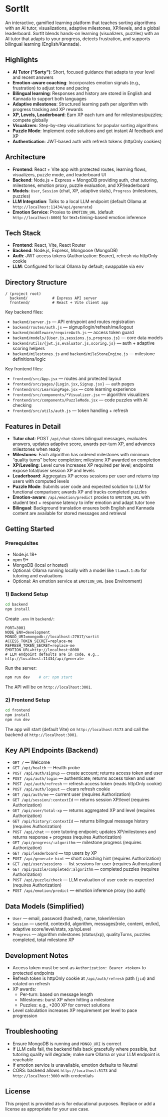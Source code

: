 # SortIt

An interactive, gamified learning platform that teaches sorting algorithms with an AI tutor, visualizations, adaptive milestones, XP/levels, and a global leaderboard. SortIt blends hands-on learning (visualizers, puzzles) with an AI tutor that adapts to your progress, detects frustration, and supports bilingual learning (English/Kannada).

## Highlights
- **AI Tutor ("Sorty")**: Short, focused guidance that adapts to your level and recent answers
- **Emotion-aware coaching**: Incorporates emotion signals (e.g., frustration) to adjust tone and pacing
- **Bilingual learning**: Responses and history are stored in English and Kannada to support both languages
- **Adaptive milestones**: Structured learning path per algorithm with progress tracking and XP rewards
- **XP, Levels, Leaderboard**: Earn XP each turn and for milestones/puzzles; compete globally
- **Visualizers**: Step-by-step visualizations for popular sorting algorithms
- **Puzzle Mode**: Implement code solutions and get instant AI feedback and XP
- **Authentication**: JWT-based auth with refresh tokens (httpOnly cookies)

## Architecture
- **Frontend**: React + Vite app with protected routes, learning flows, visualizers, puzzle mode, and leaderboard UI
- **Backend**: Node.js + Express + MongoDB providing auth, chat tutoring, milestones, emotion proxy, puzzle evaluation, and XP/leaderboard
- **Models**: `User`, `Session` (chat, XP, adaptive stats), `Progress` (milestones, puzzles)
- **LLM Integration**: Talks to a local LLM endpoint (default Ollama at `http://localhost:11434/api/generate`)
- **Emotion Service**: Proxies to `EMOTION_URL` (default `http://localhost:8000`) for text+timing-based emotion inference

## Tech Stack
- **Frontend**: React, Vite, React Router
- **Backend**: Node.js, Express, Mongoose (MongoDB)
- **Auth**: JWT access tokens (Authorization: Bearer), refresh via httpOnly cookie
- **LLM**: Configured for local Ollama by default; swappable via env

## Directory Structure
```
/ (project root)
  backend/           # Express API server
  frontend/          # React + Vite client app
```
Key backend files:
- `backend/server.js` — API entrypoint and routes registration
- `backend/routes/auth.js` — signup/login/refresh/me/logout
- `backend/middleware/requireAuth.js` — access token guard
- `backend/models/{User.js,sessions.js,progress.js}` — core data models
- `backend/utils/{jwt.js,evaluator.js,scoring.js}` — auth + adaptive scoring helpers
- `backend/milestones.js` and `backend/mileStoneEngine.js` — milestone definitions/logic

Key frontend files:
- `frontend/src/App.jsx` — routes and protected layout
- `frontend/src/pages/{Login.jsx,Signup.jsx}` — auth pages
- `frontend/src/LearningPage.jsx` — core learning experience
- `frontend/src/components/*Visualizer.jsx` — algorithm visualizers
- `frontend/src/components/PuzzleMode.jsx` — code puzzles with AI checking
- `frontend/src/utils/auth.js` — token handling + refresh

## Features in Detail
- **Tutor chat**: POST `/api/chat` stores bilingual messages, evaluates answers, updates adaptive score, awards per-turn XP, and advances milestones when ready
- **Milestones**: Each algorithm has ordered milestones with minimum “quality turns” before completion; milestone XP awarded on completion
- **XP/Leveling**: Level curve increases XP required per level; endpoints expose total/user session XP and levels
- **Leaderboard**: Aggregates XP across sessions per user and returns top users with computed levels
- **Puzzle Mode**: Submits user code and expected solution to LLM for functional comparison; awards XP and tracks completed puzzles
- **Emotion-aware**: `/api/emotion/predict` proxies to `EMOTION_URL` with student text + response latency to infer emotion and adapt tutor tone
- **Bilingual**: Background translation ensures both English and Kannada content are available for stored messages and retrieval

## Getting Started
### Prerequisites
- Node.js 18+
- npm 9+
- MongoDB (local or hosted)
- Optional: Ollama running locally with a model like `llama3.1:8b` for tutoring and evaluations
- Optional: An emotion service at `EMOTION_URL` (see Environment)

### 1) Backend Setup
```bash
cd backend
npm install
```
Create `.env` in `backend/`:
```
PORT=3001
NODE_ENV=development
MONGO_URI=mongodb://localhost:27017/sortit
ACCESS_TOKEN_SECRET=replace-me
REFRESH_TOKEN_SECRET=replace-me
EMOTION_URL=http://localhost:8000
# LLM endpoint defaults are in code, e.g., http://localhost:11434/api/generate
```
Run the server:
```bash
npm run dev    # or: npm start
```
The API will be on `http://localhost:3001`.

### 2) Frontend Setup
```bash
cd frontend
npm install
npm run dev
```
The app will start (default Vite) on `http://localhost:5173` and call the backend at `http://localhost:3001`.

## Key API Endpoints (Backend)
- `GET /` — Welcome
- `GET /api/health` — Health probe
- `POST /api/auth/signup` — create account; returns access token and user
- `POST /api/auth/login` — authenticate; returns access token and user
- `POST /api/auth/refresh` — refresh access token (reads httpOnly cookie)
- `POST /api/auth/logout` — clears refresh cookie
- `GET /api/auth/me` — current user (requires Authorization)
- `GET /api/session/:contextId` — returns session XP/level (requires Authorization)
- `GET /api/user/total-xp` — returns aggregated XP and level (requires Authorization)
- `GET /api/history/:contextId` — returns bilingual message history (requires Authorization)
- `POST /api/chat` — core tutoring endpoint; updates XP/milestones and returns response + progress (requires Authorization)
- `GET /api/progress/:algorithm` — milestone progress (requires Authorization)
- `GET /api/leaderboard` — top users by XP
- `POST /api/generate-hint` — short coaching hint (requires Authorization)
- `GET /api/user/sessions` — list sessions for user (requires Authorization)
- `GET /api/puzzle/completed/:algorithm` — completed puzzles (requires Authorization)
- `POST /api/puzzle/check` — LLM evaluation of user code vs expected (requires Authorization)
- `POST /api/emotion/predict` — emotion inference proxy (no auth)

## Data Models (Simplified)
- `User` — email, password (hashed), name, tokenVersion
- `Session` — userId, contextId, algorithm, messages[role, content, en/kn], adaptive score/level/stats, xp/xpLevel
- `Progress` — algorithm milestones (status/xp), qualityTurns, puzzles completed, total milestone XP

## Development Notes
- Access token must be sent as `Authorization: Bearer <token>` to protected endpoints
- Refresh token is httpOnly cookie at `/api/auth/refresh` path (`jid`) and rotated on refresh
- XP awards:
  - Per-turn: based on message length
  - Milestones: burst XP when hitting a milestone
  - Puzzles: e.g., +200 XP for correct solutions
- Level calculation increases XP requirement per level to pace progression

## Troubleshooting
- Ensure MongoDB is running and `MONGO_URI` is correct
- If LLM calls fail, the backend falls back gracefully where possible, but tutoring quality will degrade; make sure Ollama or your LLM endpoint is reachable
- If emotion service is unavailable, emotion defaults to Neutral
- CORS: backend allows `http://localhost:5173` and `http://localhost:3000` with credentials

## License
This project is provided as-is for educational purposes. Replace or add a license as appropriate for your use case.